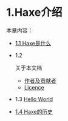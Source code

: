 # 1.Haxe介绍

本章内容：

- [1.1 Haxe是什么](http://www.kancloud.cn/simon_chang/haxe3manual/183578)

- 1.2 

  关于本文档

  - [作者及贡献者](http://www.kancloud.cn/simon_chang/haxe3manual/183580)
  - [Licence](http://www.kancloud.cn/simon_chang/haxe3manual/183581)

- 1.3 [Hello World](http://www.kancloud.cn/simon_chang/haxe3manual/183582)

- [1.4 Haxe的历史](http://www.kancloud.cn/simon_chang/haxe3manual/183583)